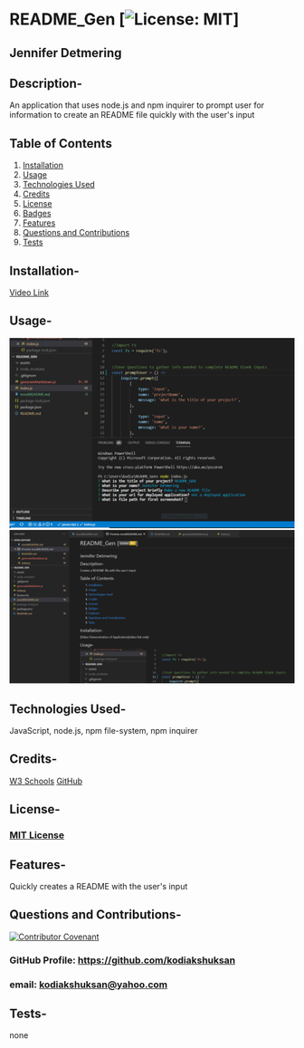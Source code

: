 #  README_Gen [![License: MIT](https://img.shields.io/badge/License-MIT-yellow.svg)]
## Jennifer Detmering
## Description-
An application that uses node.js and npm inquirer to prompt user for information to create an README file quickly with the user's input
        
## Table of Contents
1. [Installation](#installation)
2. [Usage](#usage)
3. [Technologies Used](#technologies_used)
4. [Credits](#credits)
5. [License](#license)
6. [Badges](#badges)
7. [Features](#features)
8. [Questions and Contributions](#questions_and_contributions)
9. [Tests](#tests)
        
##  Installation-

[Video Link](https:)
  

##  Usage- 

![Picture of Prompts in node.js](assets/pic1.PNG)
![Picture of README File Created by th README_GEN](assets/pic2.PNG)


## Technologies Used-
JavaScript,  node.js,  npm file-system,  npm inquirer

## Credits-  
[W3 Schools](https://www.w3schools.com/js)
[GitHub](https://guides.github.com/features/mastering-markdown)

## License-
### [MIT License](license.txt)

## Features-
Quickly creates a README with the user's input

## Questions and Contributions-  
[![Contributor Covenant](https://img.shields.io/badge/Contributor%20Covenant-2.0-4baaaa.svg)](code_of_conduct.md)
### GitHub Profile: https://github.com/kodiakshuksan
### email: kodiakshuksan@yahoo.com

## Tests-  
none